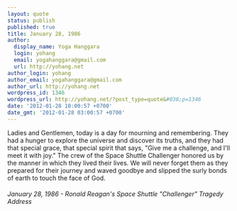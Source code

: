 ```yaml
---
layout: quote
status: publish
published: true
title: January 28, 1986
author:
  display_name: Yoga Hanggara
  login: yohang
  email: yogahanggara@gmail.com
  url: http://yohang.net
author_login: yohang
author_email: yogahanggara@gmail.com
author_url: http://yohang.net
wordpress_id: 1346
wordpress_url: http://yohang.net/?post_type=quote&#038;p=1346
date: '2012-01-28 10:00:57 +0700'
date_gmt: '2012-01-28 03:00:57 +0700'
---
```

Ladies and Gentlemen, today is a day for mourning and remembering. They had a hunger to explore the universe and discover its truths, and they had that special grace, that special spirit that says, "Give me a challenge, and I'll meet it with joy." The crew of the Space Shuttle Challenger honored us by the manner in which they lived their lives. We will never forget them as they prepared for their journey and waved goodbye and slipped the surly bonds of earth to touch the face of God.

###### January 28, 1986 - Ronald Reagan's Space Shuttle "Challenger" Tragedy Address
